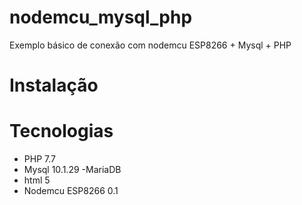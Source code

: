 # nodemcu_mysql_php
Exemplo básico de conexão com nodemcu ESP8266 + Mysql + PHP

# Instalação

# Tecnologias 

 - PHP 7.7
 - Mysql 10.1.29 -MariaDB
 - html 5
 - Nodemcu ESP8266 0.1
